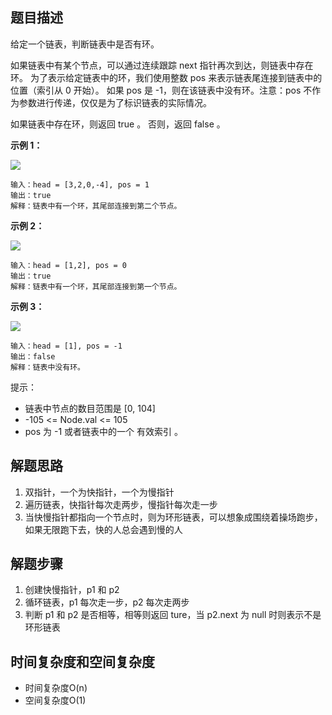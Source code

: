 ## 题目描述

给定一个链表，判断链表中是否有环。

如果链表中有某个节点，可以通过连续跟踪 next 指针再次到达，则链表中存在环。 为了表示给定链表中的环，我们使用整数 pos 来表示链表尾连接到链表中的位置（索引从 0 开始）。 如果 pos 是 -1，则在该链表中没有环。注意：pos 不作为参数进行传递，仅仅是为了标识链表的实际情况。

如果链表中存在环，则返回 true 。 否则，返回 false 。

**示例 1：**

![](https://assets.leetcode-cn.com/aliyun-lc-upload/uploads/2018/12/07/circularlinkedlist.png)
```
输入：head = [3,2,0,-4], pos = 1
输出：true
解释：链表中有一个环，其尾部连接到第二个节点。
```
**示例 2：**

![](https://assets.leetcode-cn.com/aliyun-lc-upload/uploads/2018/12/07/circularlinkedlist_test2.png)
```
输入：head = [1,2], pos = 0
输出：true
解释：链表中有一个环，其尾部连接到第一个节点。
```
**示例 3：**

![](https://assets.leetcode-cn.com/aliyun-lc-upload/uploads/2018/12/07/circularlinkedlist_test3.png)
```
输入：head = [1], pos = -1
输出：false
解释：链表中没有环。
```

提示：

+ 链表中节点的数目范围是 [0, 104]
+ -105 <= Node.val <= 105
+ pos 为 -1 或者链表中的一个 有效索引 。

## 解题思路

1. 双指针，一个为快指针，一个为慢指针
2. 遍历链表，快指针每次走两步，慢指针每次走一步
3. 当快慢指针都指向一个节点时，则为环形链表，可以想象成围绕着操场跑步，如果无限跑下去，快的人总会遇到慢的人

## 解题步骤

1. 创建快慢指针，p1 和 p2
2. 循环链表，p1 每次走一步，p2 每次走两步
3. 判断 p1 和 p2 是否相等，相等则返回 ture，当 p2.next 为 null 时则表示不是环形链表

## 时间复杂度和空间复杂度

+ 时间复杂度O(n)
+ 空间复杂度O(1)
